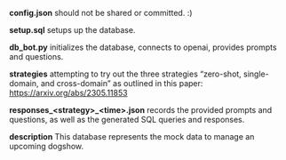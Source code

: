 **config.json** should not be shared or committed. :)

**setup.sql** setups up the database.

**db_bot.py** initializes the database, connects to openai, provides prompts and questions.

**strategies** attempting to try out the three strategies “zero-shot, single-domain, and cross-domain” as outlined in this paper: https://arxiv.org/abs/2305.11853

**responses_\<strategy>_\<time>.json** records the provided prompts and questions, as well as the generated SQL queries and responses.

**description** This database represents the mock data to manage an upcoming dogshow.